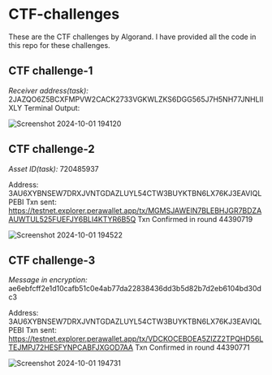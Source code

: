 # CTF-challenges

These are the CTF challenges by Algorand. I have provided all the code in this repo for these challenges. 

## CTF challenge-1

*Receiver address(task):* 2JAZQO6Z5BCXFMPVW2CACK2733VGKWLZKS6DGG565J7H5NH77JNHLIIXLY
Terminal Output:

![Screenshot 2024-10-01 194120](https://github.com/user-attachments/assets/5ed3861b-e86a-4330-8512-64ff6e3e226c)


## CTF challenge-2

*Asset ID(task):* 720485937

Address: 3AU6XYBNSEW7DRXJVNTGDAZLUYL54CTW3BUYKTBN6LX76KJ3EAVIQLPEBI
Txn sent: https://testnet.explorer.perawallet.app/tx/MGMSJAWEIN7BLEBHJGR7BDZAAUWTUL525FUEFJY6BLI4KTYR6B5Q
Txn Confirmed in round 44390719

![Screenshot 2024-10-01 194522](https://github.com/user-attachments/assets/713c514c-8880-47bc-98a4-1a583c3a5064)


## CTF challenge-3

*Message in encryption:* ae6ebfcff2e1d10cafb51c0e4ab77da22838436dd3b5d82b7d2eb6104bd30dc3

Address: 3AU6XYBNSEW7DRXJVNTGDAZLUYL54CTW3BUYKTBN6LX76KJ3EAVIQLPEBI
Txn sent: https://testnet.explorer.perawallet.app/tx/VDCKOCEBOEA5ZIZZ2TPQHD56LTEJMPJ72HESFYNPCABFJXGOD7AA
Txn Confirmed in round 44390771

![Screenshot 2024-10-01 194731](https://github.com/user-attachments/assets/5c16d661-9d15-4382-a519-8f91469fe27a)

